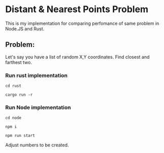 # Distant & Nearest Points Problem

This is my implementation for comparing perfomance of same problem in Node.JS and Rust.

## Problem: 

Let's say you have a list of random X,Y coordinates. Find closest and farthest two.

### Run rust implementation
`cd rust`

`cargo run -r`

### Run Node implementation

`cd node`

`npm i`

`npm run start`

Adjust numbers to be created. 